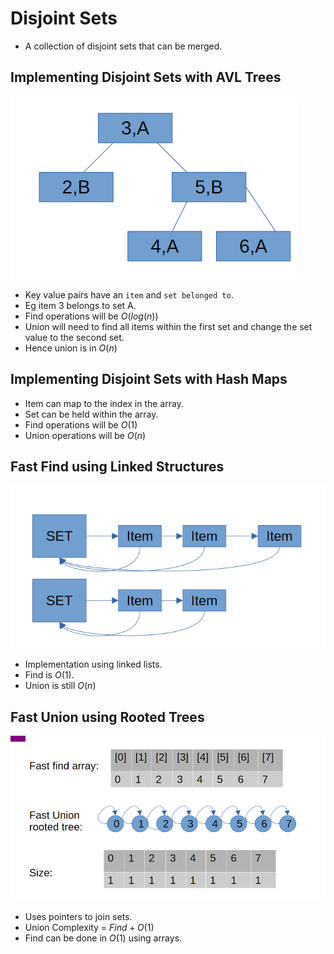 # Disjoint Sets

* A collection of disjoint sets that can be merged.

## Implementing Disjoint Sets with AVL Trees
![AVL Disjoint](../img/avl_disjoint.png)
* Key value pairs have an `item` and `set belonged to`.
* Eg item 3 belongs to set A.
* Find operations will be $O(log(n))$
* Union will need to find all items within the first set and change the set value to the second set.
* Hence union is in $O(n)$

## Implementing Disjoint Sets with Hash Maps
* Item can map to the index in the array.
* Set can be held within the array.
* Find operations will be $O(1)$
* Union operations will be $O(n)$

## Fast Find using Linked Structures
![Linked Structures](../img/linked_structures.png)
* Implementation using linked lists.
* Find is $O(1)$. 
* Union is still $O(n)$

## Fast Union using Rooted Trees
![Rooted Trees](../img/rooted_trees.png)
* Uses pointers to join sets.
* Union Complexity = $Find + O(1)$
* Find can be done in $O(1)$ using arrays.
